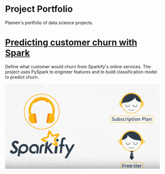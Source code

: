 # Project Portfolio
Plamen's portfolio of data science projects.

# [Predicting customer churn with Spark](https://github.com/rabadzhiyski/SparkProject)
Define what customer would churn from Sparkify's online services. The project uses PySpark to engineer features and to build classification model to predict churn.

![Predicting customer chrun](https://github.com/rabadzhiyski/SparkProject/blob/main/Sparkify_.png "Sparkify")
